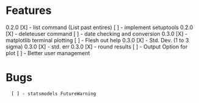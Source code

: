 # Features

0.2.0 [X] - list command (List past entires)
      [ ] - implement setuptools
0.2.0 [X] - deleteuser command
      [ ] - date checking and conversion
0.3.0 [X] - matplotlib terminal plotting
	  [ ] - Flesh out help
0.3.0 [X] - Std. Dev. (1 to 3 sigma)
0.3.0 [X] - std. err
0.3.0 [X] - round results
	  [ ] - Output Option for plot
	  [ ] - Better user management

# Bugs
	  [ ] - statsmodels FutureWarning
